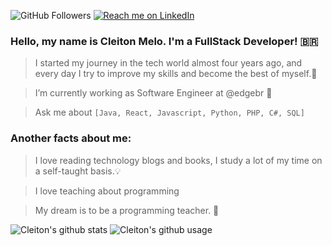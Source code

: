 ![GitHub Followers](https://img.shields.io/github/followers/cleitondemelod249?style=social) [![Reach me on LinkedIn](https://img.shields.io/badge/LinkedIn--_.svg?style=social&logo=linkedin&link=https://www.linkedin.com/in/cleitondemelod249/)](https://www.linkedin.com/in/cleitondemelod249/)

### Hello, my name is Cleiton Melo. I'm a FullStack Developer! 🇧🇷

> I started my journey in the tech world almost four years ago,
and every day I try to improve my skills and become the best of myself.👣

> I’m currently working as Software Engineer at @edgebr 🔭

> Ask me about `[Java, React, Javascript, Python, PHP, C#, SQL]`

### Another facts about me:

> I love reading technology blogs and books, I study a lot of my time on a self-taught basis.💡

> I love teaching about programming

> My dream is to be a programming teacher. 🤵

![Cleiton's github stats](https://github-readme-stats.vercel.app/api?username=cleitondemelod249) ![Cleiton's github usage](https://github-readme-stats.vercel.app/api/top-langs/?username=cleitondemelod249&layout=compact&langs_count=999)


